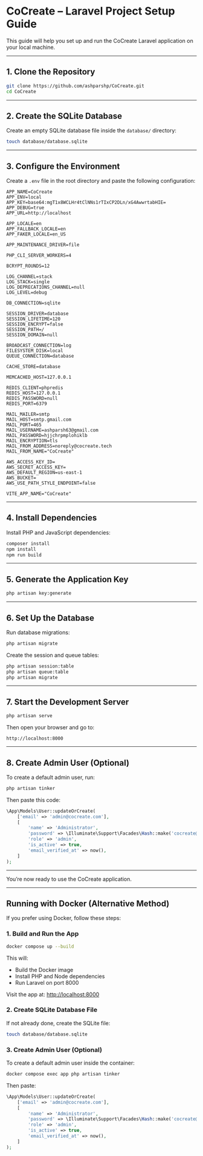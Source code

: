# CoCreate – Laravel Project Setup Guide

This guide will help you set up and run the CoCreate Laravel application on your local machine.

---

## 1. Clone the Repository

```bash
git clone https://github.com/ashparshp/CoCreate.git
cd CoCreate
```

---

## 2. Create the SQLite Database

Create an empty SQLite database file inside the `database/` directory:

```bash
touch database/database.sqlite
```

---

## 3. Configure the Environment

Create a `.env` file in the root directory and paste the following configuration:

```
APP_NAME=CoCreate
APP_ENV=local
APP_KEY=base64:mgT1x8WCLHr4tClNNs1rTIxCP2DLn/xG4AwwrtabHIE=
APP_DEBUG=true
APP_URL=http://localhost

APP_LOCALE=en
APP_FALLBACK_LOCALE=en
APP_FAKER_LOCALE=en_US

APP_MAINTENANCE_DRIVER=file

PHP_CLI_SERVER_WORKERS=4

BCRYPT_ROUNDS=12

LOG_CHANNEL=stack
LOG_STACK=single
LOG_DEPRECATIONS_CHANNEL=null
LOG_LEVEL=debug

DB_CONNECTION=sqlite

SESSION_DRIVER=database
SESSION_LIFETIME=120
SESSION_ENCRYPT=false
SESSION_PATH=/
SESSION_DOMAIN=null

BROADCAST_CONNECTION=log
FILESYSTEM_DISK=local
QUEUE_CONNECTION=database

CACHE_STORE=database

MEMCACHED_HOST=127.0.0.1

REDIS_CLIENT=phpredis
REDIS_HOST=127.0.0.1
REDIS_PASSWORD=null
REDIS_PORT=6379

MAIL_MAILER=smtp
MAIL_HOST=smtp.gmail.com
MAIL_PORT=465
MAIL_USERNAME=ashparsh63@gmail.com
MAIL_PASSWORD=hjjchrpmplohiklb
MAIL_ENCRYPTION=tls
MAIL_FROM_ADDRESS=noreply@cocreate.tech
MAIL_FROM_NAME="CoCreate"

AWS_ACCESS_KEY_ID=
AWS_SECRET_ACCESS_KEY=
AWS_DEFAULT_REGION=us-east-1
AWS_BUCKET=
AWS_USE_PATH_STYLE_ENDPOINT=false

VITE_APP_NAME="CoCreate"
```

---

## 4. Install Dependencies

Install PHP and JavaScript dependencies:

```bash
composer install
npm install
npm run build
```

---

## 5. Generate the Application Key

```bash
php artisan key:generate
```

---

## 6. Set Up the Database

Run database migrations:

```bash
php artisan migrate
```

Create the session and queue tables:

```bash
php artisan session:table
php artisan queue:table
php artisan migrate
```

---

## 7. Start the Development Server

```bash
php artisan serve
```

Then open your browser and go to:

```
http://localhost:8000
```

---

## 8. Create Admin User (Optional)

To create a default admin user, run:

```bash
php artisan tinker
```

Then paste this code:

```php
\App\Models\User::updateOrCreate(
    ['email' => 'admin@cocreate.com'],
    [
        'name' => 'Administrator',
        'password' => \Illuminate\Support\Facades\Hash::make('cocreate@admin'),
        'role' => 'admin',
        'is_active' => true,
        'email_verified_at' => now(),
    ]
);
```

---

You’re now ready to use the CoCreate application.


---

## Running with Docker (Alternative Method)

If you prefer using Docker, follow these steps:

### 1. Build and Run the App

```bash
docker compose up --build
```

This will:
- Build the Docker image
- Install PHP and Node dependencies
- Run Laravel on port 8000

Visit the app at: [http://localhost:8000](http://localhost:8000)

### 2. Create SQLite Database File

If not already done, create the SQLite file:

```bash
touch database/database.sqlite
```

### 3. Create Admin User (Optional)

To create a default admin user inside the container:

```bash
docker compose exec app php artisan tinker
```

Then paste:

```php
\App\Models\User::updateOrCreate(
    ['email' => 'admin@cocreate.com'],
    [
        'name' => 'Administrator',
        'password' => \Illuminate\Support\Facades\Hash::make('cocreate@admin'),
        'role' => 'admin',
        'is_active' => true,
        'email_verified_at' => now(),
    ]
);
```
